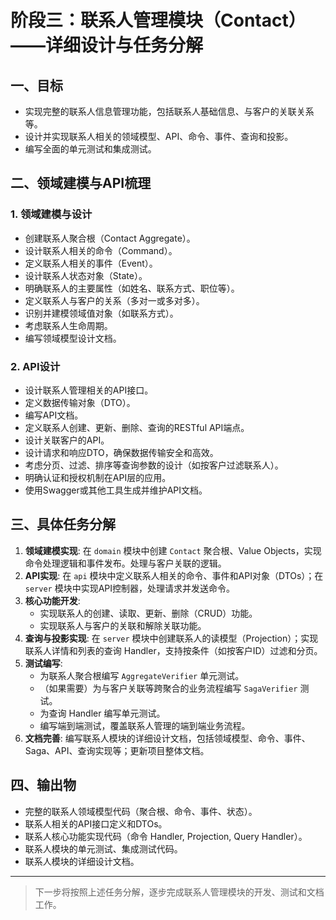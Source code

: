 # 阶段三：联系人管理模块（Contact）——详细设计与任务分解

## 一、目标
- 实现完整的联系人信息管理功能，包括联系人基础信息、与客户的关联关系等。
- 设计并实现联系人相关的领域模型、API、命令、事件、查询和投影。
- 编写全面的单元测试和集成测试。

## 二、领域建模与API梳理

### 1. 领域建模与设计
- 创建联系人聚合根（Contact Aggregate）。
- 设计联系人相关的命令（Command）。
- 定义联系人相关的事件（Event）。
- 设计联系人状态对象（State）。
- 明确联系人的主要属性（如姓名、联系方式、职位等）。
- 定义联系人与客户的关系（多对一或多对多）。
- 识别并建模领域值对象（如联系方式）。
- 考虑联系人生命周期。
- 编写领域模型设计文档。

### 2. API设计
- 设计联系人管理相关的API接口。
- 定义数据传输对象（DTO）。
- 编写API文档。
- 定义联系人创建、更新、删除、查询的RESTful API端点。
- 设计关联客户的API。
- 设计请求和响应DTO，确保数据传输安全和高效。
- 考虑分页、过滤、排序等查询参数的设计（如按客户过滤联系人）。
- 明确认证和授权机制在API层的应用。
- 使用Swagger或其他工具生成并维护API文档。

## 三、具体任务分解

1. **领域建模实现**: 在 `domain` 模块中创建 `Contact` 聚合根、Value Objects，实现命令处理逻辑和事件发布。处理与客户关联的逻辑。
2. **API实现**: 在 `api` 模块中定义联系人相关的命令、事件和API对象（DTOs）；在 `server` 模块中实现API控制器，处理请求并发送命令。
3. **核心功能开发**:
    - 实现联系人的创建、读取、更新、删除（CRUD）功能。
    - 实现联系人与客户的关联和解除关联功能。
4. **查询与投影实现**: 在 `server` 模块中创建联系人的读模型（Projection）；实现联系人详情和列表的查询 Handler，支持按条件（如按客户ID）过滤和分页。
5. **测试编写**:
    - 为联系人聚合根编写 `AggregateVerifier` 单元测试。
    - （如果需要）为与客户关联等跨聚合的业务流程编写 `SagaVerifier` 测试。
    - 为查询 Handler 编写单元测试。
    - 编写端到端测试，覆盖联系人管理的端到端业务流程。
6. **文档完善**: 编写联系人模块的详细设计文档，包括领域模型、命令、事件、Saga、API、查询实现等；更新项目整体文档。

## 四、输出物
- 完整的联系人领域模型代码（聚合根、命令、事件、状态）。
- 联系人相关的API接口定义和DTOs。
- 联系人核心功能实现代码（命令 Handler, Projection, Query Handler）。
- 联系人模块的单元测试、集成测试代码。
- 联系人模块的详细设计文档。

---

> 下一步将按照上述任务分解，逐步完成联系人管理模块的开发、测试和文档工作。 